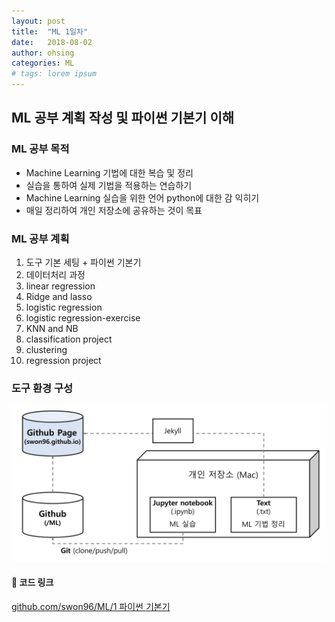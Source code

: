 ```yaml
---
layout: post
title:  "ML 1일차"
date:   2018-08-02
author: ohsing
categories: ML 
# tags: lorem ipsum
---
```


## ML 공부 계획 작성 및 파이썬 기본기 이해

### ML 공부 목적
- Machine Learning 기법에 대한 복습 및 정리
- 실습을 통하여 실제 기법을 적용하는 연습하기
- Machine Learning 실습을 위한 언어 python에 대한 감 익히기
- 매일 정리하여 개인 저장소에 공유하는 것이 목표

### ML 공부 계획
1. 도구 기본 세팅 + 파이썬 기본기
2. 데이터처리 과정
3. linear regression
4. Ridge and lasso
5. logistic regression
6. logistic regression-exercise
7. KNN and NB
8. classification project
9. clustering
10. regression project

### 도구 환경 구성
<img src="/assets/images/system.png" title="System design">

#### 📝 코드 링크 
<a href="https://github.com/swon96/ML/tree/master/1%20%ED%8C%8C%EC%9D%B4%EC%8D%AC%20%EA%B8%B0%EB%B3%B8%EA%B8%B0">github.com/swon96/ML/1 파이썬 기본기</a>